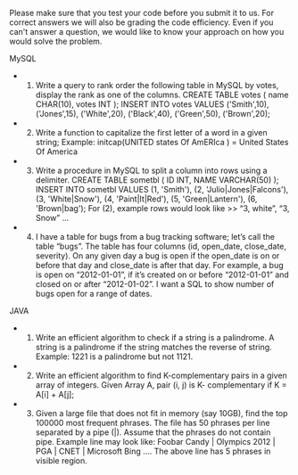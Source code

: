 Please make sure that you test your code before you submit it to us. For correct
answers we will also be grading the code efficiency. Even if you can't answer a
question, we would like to know your approach on how you would solve the
problem.

MySQL

 - 1) Write a query to rank order the following table in MySQL by votes, display the rank as one of the
columns.
CREATE TABLE votes ( name CHAR(10), votes INT );
INSERT INTO votes VALUES
 ('Smith',10), ('Jones',15), ('White',20), ('Black',40), ('Green',50), ('Brown',20);

 - 2) Write a function to capitalize the first letter of a word in a given string;
Example: initcap(UNITED states Of AmERIca ) = United States Of America

 - 3) Write a procedure in MySQL to split a column into rows using a delimiter.
CREATE TABLE sometbl ( ID INT, NAME VARCHAR(50) );
INSERT INTO sometbl VALUES (1, 'Smith'), (2, 'Julio|Jones|Falcons'), (3,
'White|Snow'), (4, 'Paint|It|Red'), (5, 'Green|Lantern'), (6, 'Brown|bag');
For (2), example rows would look like >> “3, white”, “3, Snow” …

 - 4) I have a table for bugs from a bug tracking software; let’s call the table “bugs”.
The table has four columns (id, open_date, close_date, severity). On any given day
a bug is open if the open_date is on or before that day and close_date is after
that day. For example, a bug is open on “2012-01-01”, if it’s created on or
before “2012-01-01” and closed on or after “2012-01-02”. I want a SQL to show
number of bugs open for a range of dates.

JAVA
 - 1) Write an efficient algorithm to check if a string is a palindrome. A string is a
palindrome if the string matches the reverse of string.
Example: 1221 is a palindrome but not 1121.
 
 - 2) Write an efficient algorithm to find K-complementary pairs in a given array of
integers. Given Array A, pair (i, j) is K- complementary if K = A[i] + A[j];

 - 3) Given a large file that does not fit in memory (say 10GB), find the top 100000
most frequent phrases. The file has 50 phrases per line separated by a pipe (|).
Assume that the phrases do not contain pipe.
Example line may look like: Foobar Candy | Olympics 2012 | PGA | CNET |
Microsoft Bing ….
The above line has 5 phrases in visible region.
